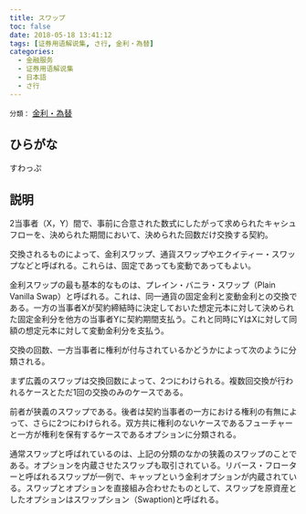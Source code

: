 ```yaml
---
title: スワップ
toc: false
date: 2018-05-18 13:41:12
tags: [证券用语解说集, さ行, 金利・為替]
categories:
  - 金融服务
  - 证券用语解说集
  - 日本語
  - さ行
---
```


`分類：` [金利・為替](/tags/金利・為替/)

## ひらがな

すわっぷ

## 説明

2当事者（X，Y）間で、事前に合意された数式にしたがって求められたキャシュフローを、決められた期間において、決められた回数だけ交換する契約。

交換されるものによって、金利スワップ、通貨スワップやエクイティー・スワップなどと呼ばれる。これらは、固定であっても変動であってもよい。

金利スワップの最も基本的なものは、プレイン・バニラ・スワップ（Plain Vanilla Swap）と呼ばれる。これは、同一通貨の固定金利と変動金利との交換である。一方の当事者Xが契約締結時に決定しておいた想定元本に対して決められた固定金利分を他方の当事者Yに契約期間支払う。これと同時にYはXに対して同額の想定元本に対して変動金利分を支払う。

交換の回数、一方当事者に権利が付与されているかどうかによって次のように分類される。

まず広義のスワップは交換回数によって、2つにわけられる。複数回交換が行われるケースとただ1回の交換のみのケースである。

前者が狭義のスワップである。後者は契約当事者の一方における権利の有無によって、さらに2つにわけられる。双方共に権利のないケースであるフューチャーと一方が権利を保有するケースであるオプションに分類される。

通常スワップと呼ばれているのは、上記の分類のなかの狭義のスワップのことである。オプションを内蔵させたスワップも取引されている。リバース・フローターと呼ばれるスワップが一例で、キャップという金利オプションが内蔵されている。スワップとオプションを直接組み合わせたものとして、スワップを原資産としたオプションはスワップション（Swaption)と呼ばれる。
